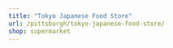 ```yaml
---
title: "Tokyo Japanese Food Store"
url: /pittsburgh/tokyo-japanese-food-store/
shop: supermarket
---
```

